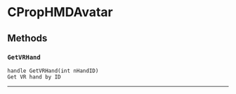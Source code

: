# CPropHMDAvatar

## Methods

### `GetVRHand`
```
handle GetVRHand(int nHandID)
Get VR hand by ID
```
------
